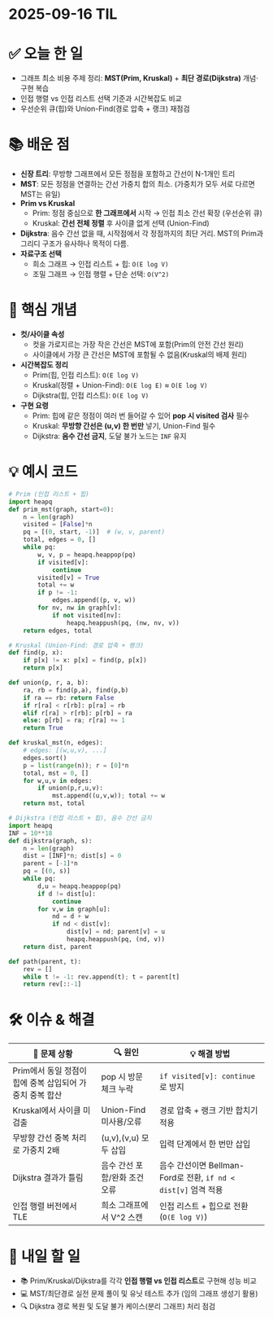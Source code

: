 # 2025-09-16 TIL

# ✅ 오늘 한 일
- 그래프 최소 비용 주제 정리: **MST(Prim, Kruskal)** + **최단 경로(Dijkstra)** 개념·구현 복습
- 인접 행렬 vs 인접 리스트 선택 기준과 시간복잡도 비교
- 우선순위 큐(힙)와 Union-Find(경로 압축 + 랭크) 재점검

# 📚 배운 점
- **신장 트리**: 무방향 그래프에서 모든 정점을 포함하고 간선이 N-1개인 트리
- **MST**: 모든 정점을 연결하는 간선 가중치 합의 최소. (가중치가 모두 서로 다르면 MST는 유일)
- **Prim vs Kruskal**
  - Prim: 정점 중심으로 **한 그래프에서** 시작 → 인접 최소 간선 확장 (우선순위 큐)
  - Kruskal: **간선 전체 정렬** 후 사이클 없게 선택 (Union-Find)
- **Dijkstra**: 음수 간선 없을 때, 시작점에서 각 정점까지의 최단 거리. MST의 Prim과 그리디 구조가 유사하나 목적이 다름.
- **자료구조 선택**
  - 희소 그래프 → 인접 리스트 + 힙: `O(E log V)`
  - 조밀 그래프 → 인접 행렬 + 단순 선택: `O(V^2)`

# 📌 핵심 개념
- **컷/사이클 속성**
  - 컷을 가로지르는 가장 작은 간선은 MST에 포함(Prim의 안전 간선 원리)
  - 사이클에서 가장 큰 간선은 MST에 포함될 수 없음(Kruskal의 배제 원리)
- **시간복잡도 정리**
  - Prim(힙, 인접 리스트): `O(E log V)`
  - Kruskal(정렬 + Union-Find): `O(E log E)` ≈ `O(E log V)`
  - Dijkstra(힙, 인접 리스트): `O(E log V)`
- **구현 요령**
  - Prim: 힙에 같은 정점이 여러 번 들어갈 수 있어 **pop 시 visited 검사** 필수
  - Kruskal: **무방향 간선은 (u,v) 한 번만** 넣기, Union-Find 필수
  - Dijkstra: **음수 간선 금지**, 도달 불가 노드는 `INF` 유지

# 💡 예시 코드
```python
# Prim (인접 리스트 + 힙)
import heapq
def prim_mst(graph, start=0):
    n = len(graph)
    visited = [False]*n
    pq = [(0, start, -1)]  # (w, v, parent)
    total, edges = 0, []
    while pq:
        w, v, p = heapq.heappop(pq)
        if visited[v]: 
            continue
        visited[v] = True
        total += w
        if p != -1:
            edges.append((p, v, w))
        for nv, nw in graph[v]:
            if not visited[nv]:
                heapq.heappush(pq, (nw, nv, v))
    return edges, total
```

```python
# Kruskal (Union-Find: 경로 압축 + 랭크)
def find(p, x):
    if p[x] != x: p[x] = find(p, p[x])
    return p[x]

def union(p, r, a, b):
    ra, rb = find(p,a), find(p,b)
    if ra == rb: return False
    if r[ra] < r[rb]: p[ra] = rb
    elif r[ra] > r[rb]: p[rb] = ra
    else: p[rb] = ra; r[ra] += 1
    return True

def kruskal_mst(n, edges):
    # edges: [(w,u,v), ...]
    edges.sort()
    p = list(range(n)); r = [0]*n
    total, mst = 0, []
    for w,u,v in edges:
        if union(p,r,u,v):
            mst.append((u,v,w)); total += w
    return mst, total
```

```python
# Dijkstra (인접 리스트 + 힙), 음수 간선 금지
import heapq
INF = 10**18
def dijkstra(graph, s):
    n = len(graph)
    dist = [INF]*n; dist[s] = 0
    parent = [-1]*n
    pq = [(0, s)]
    while pq:
        d,u = heapq.heappop(pq)
        if d != dist[u]: 
            continue
        for v,w in graph[u]:
            nd = d + w
            if nd < dist[v]:
                dist[v] = nd; parent[v] = u
                heapq.heappush(pq, (nd, v))
    return dist, parent

def path(parent, t):
    rev = []
    while t != -1: rev.append(t); t = parent[t]
    return rev[::-1]
```

# 🛠️ 이슈 & 해결
| 🐞 문제 상황 | 🔍 원인 | 💡 해결 방법 |
|--------------|--------|--------------|
| Prim에서 동일 정점이 힙에 중복 삽입되어 가중치 중복 합산 | pop 시 방문 체크 누락 | `if visited[v]: continue`로 방지 |
| Kruskal에서 사이클 미검출 | Union-Find 미사용/오류 | 경로 압축 + 랭크 기반 합치기 적용 |
| 무방향 간선 중복 처리로 가중치 2배 | (u,v),(v,u) 모두 삽입 | 입력 단계에서 한 번만 삽입 |
| Dijkstra 결과가 틀림 | 음수 간선 포함/완화 조건 오류 | 음수 간선이면 Bellman-Ford로 전환, `if nd < dist[v]` 엄격 적용 |
| 인접 행렬 버전에서 TLE | 희소 그래프에서 V^2 스캔 | 인접 리스트 + 힙으로 전환 (`O(E log V)`) |

# 🎯 내일 할 일
- 📚 Prim/Kruskal/Dijkstra를 각각 **인접 행렬 vs 인접 리스트**로 구현해 성능 비교
- 💻 MST/최단경로 실전 문제 풀이 및 유닛 테스트 추가 (임의 그래프 생성기 활용)
- 🔍 Dijkstra 경로 복원 및 도달 불가 케이스(분리 그래프) 처리 점검
